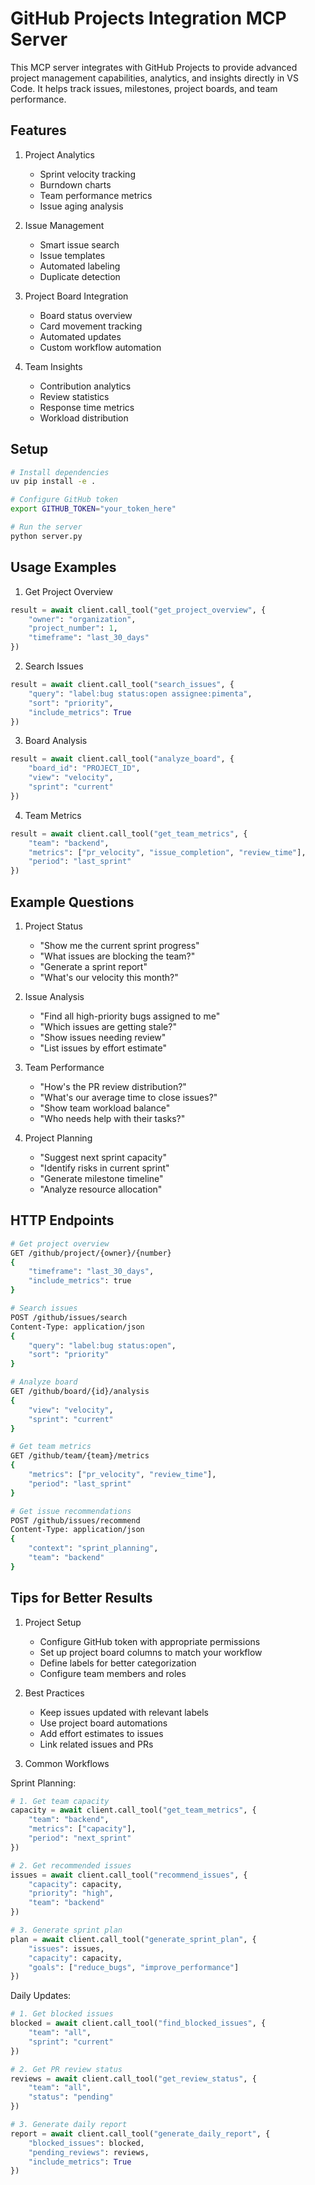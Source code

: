 # GitHub Projects Integration MCP Server

This MCP server integrates with GitHub Projects to provide advanced project management capabilities, analytics, and insights directly in VS Code. It helps track issues, milestones, project boards, and team performance.

## Features

1. Project Analytics
   - Sprint velocity tracking
   - Burndown charts
   - Team performance metrics
   - Issue aging analysis

2. Issue Management
   - Smart issue search
   - Issue templates
   - Automated labeling
   - Duplicate detection

3. Project Board Integration
   - Board status overview
   - Card movement tracking
   - Automated updates
   - Custom workflow automation

4. Team Insights
   - Contribution analytics
   - Review statistics
   - Response time metrics
   - Workload distribution

## Setup

```bash
# Install dependencies
uv pip install -e .

# Configure GitHub token
export GITHUB_TOKEN="your_token_here"

# Run the server
python server.py
```

## Usage Examples

1. Get Project Overview
```python
result = await client.call_tool("get_project_overview", {
    "owner": "organization",
    "project_number": 1,
    "timeframe": "last_30_days"
})
```

2. Search Issues
```python
result = await client.call_tool("search_issues", {
    "query": "label:bug status:open assignee:pimenta",
    "sort": "priority",
    "include_metrics": True
})
```

3. Board Analysis
```python
result = await client.call_tool("analyze_board", {
    "board_id": "PROJECT_ID",
    "view": "velocity",
    "sprint": "current"
})
```

4. Team Metrics
```python
result = await client.call_tool("get_team_metrics", {
    "team": "backend",
    "metrics": ["pr_velocity", "issue_completion", "review_time"],
    "period": "last_sprint"
})
```

## Example Questions

1. Project Status
   - "Show me the current sprint progress"
   - "What issues are blocking the team?"
   - "Generate a sprint report"
   - "What's our velocity this month?"

2. Issue Analysis
   - "Find all high-priority bugs assigned to me"
   - "Which issues are getting stale?"
   - "Show issues needing review"
   - "List issues by effort estimate"

3. Team Performance
   - "How's the PR review distribution?"
   - "What's our average time to close issues?"
   - "Show team workload balance"
   - "Who needs help with their tasks?"

4. Project Planning
   - "Suggest next sprint capacity"
   - "Identify risks in current sprint"
   - "Generate milestone timeline"
   - "Analyze resource allocation"

## HTTP Endpoints

```bash
# Get project overview
GET /github/project/{owner}/{number}
{
    "timeframe": "last_30_days",
    "include_metrics": true
}

# Search issues
POST /github/issues/search
Content-Type: application/json
{
    "query": "label:bug status:open",
    "sort": "priority"
}

# Analyze board
GET /github/board/{id}/analysis
{
    "view": "velocity",
    "sprint": "current"
}

# Get team metrics
GET /github/team/{team}/metrics
{
    "metrics": ["pr_velocity", "review_time"],
    "period": "last_sprint"
}

# Get issue recommendations
POST /github/issues/recommend
Content-Type: application/json
{
    "context": "sprint_planning",
    "team": "backend"
}
```

## Tips for Better Results

1. Project Setup
   - Configure GitHub token with appropriate permissions
   - Set up project board columns to match your workflow
   - Define labels for better categorization
   - Configure team members and roles

2. Best Practices
   - Keep issues updated with relevant labels
   - Use project board automations
   - Add effort estimates to issues
   - Link related issues and PRs

3. Common Workflows

Sprint Planning:
```python
# 1. Get team capacity
capacity = await client.call_tool("get_team_metrics", {
    "team": "backend",
    "metrics": ["capacity"],
    "period": "next_sprint"
})

# 2. Get recommended issues
issues = await client.call_tool("recommend_issues", {
    "capacity": capacity,
    "priority": "high",
    "team": "backend"
})

# 3. Generate sprint plan
plan = await client.call_tool("generate_sprint_plan", {
    "issues": issues,
    "capacity": capacity,
    "goals": ["reduce_bugs", "improve_performance"]
})
```

Daily Updates:
```python
# 1. Get blocked issues
blocked = await client.call_tool("find_blocked_issues", {
    "team": "all",
    "sprint": "current"
})

# 2. Get PR review status
reviews = await client.call_tool("get_review_status", {
    "team": "all",
    "status": "pending"
})

# 3. Generate daily report
report = await client.call_tool("generate_daily_report", {
    "blocked_issues": blocked,
    "pending_reviews": reviews,
    "include_metrics": True
})
``` 